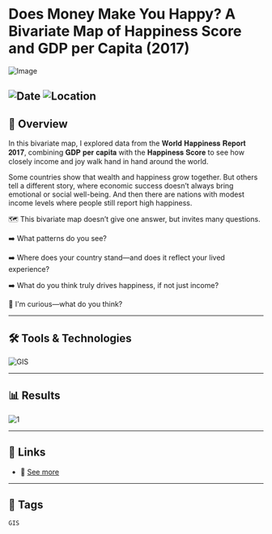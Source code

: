 # Does Money Make You Happy? A Bivariate Map of Happiness Score and GDP per Capita (2017)

![Image](https://framerusercontent.com/images/NjSp1TpVZXC3aUAqG73SEgf7uY.jpg?scale-down-to=1024&width=7200&height=5400)  

![Date](https://img.shields.io/badge/15/05/2025-15/05/2025-blue) 
![Location](https://img.shields.io/badge/Location-Rajshahi-green) 
---

## 📝 Overview
In this bivariate map, I explored data from the 𝐖𝐨𝐫𝐥𝐝 𝐇𝐚𝐩𝐩𝐢𝐧𝐞𝐬𝐬 𝐑𝐞𝐩𝐨𝐫𝐭 𝟐𝟎𝟏𝟕, combining 𝐆𝐃𝐏 𝐩𝐞𝐫 𝐜𝐚𝐩𝐢𝐭𝐚 with the 𝐇𝐚𝐩𝐩𝐢𝐧𝐞𝐬𝐬 𝐒𝐜𝐨𝐫𝐞 to see how closely income and joy walk hand in hand around the world.



Some countries show that wealth and happiness grow together. But others tell a different story, where economic success doesn’t always bring emotional or social well-being. And then there are nations with modest income levels where people still report high happiness. 



🗺️ This bivariate map doesn’t give one answer, but invites many questions.

➡️ What patterns do you see?

➡️ Where does your country stand—and does it reflect your lived experience?

➡️ What do you think truly drives happiness, if not just income?

💬 I'm curious—what do you think?

---

## 🛠️ Tools & Technologies
![GIS](https://img.shields.io/badge/GIS-ArcGIS-green) 

---

## 📊 Results

![1](https://framerusercontent.com/images/NjSp1TpVZXC3aUAqG73SEgf7uY.jpg?scale-down-to=1024&width=7200&height=5400)   

---

## 📎 Links
- 🔗 [See more](https://www.linkedin.com/posts/imtiajiqbalmahfuj_can-money-buy-happiness-activity-7328798192303583233-Mjfz?utm_source=share&utm_medium=member_desktop&rcm=ACoAAETCC3UBjMNBwycvXEm57I2FBEXCxvdKcM0)  

---

## 🔖 Tags
`GIS` 
